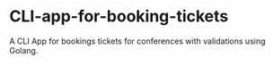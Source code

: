 # CLI-app-for-booking-tickets
A CLI App for bookings tickets for conferences with validations using Golang.

